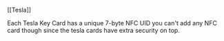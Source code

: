 [[Tesla]]

Each Tesla Key Card has a unique 7-byte NFC UID
you can't add any NFC card though since the tesla cards have extra security on top.
